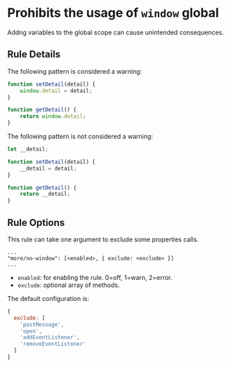 # Prohibits the usage of `window` global

Addng variables to the global scope can cause unintended consequences.

## Rule Details

The following pattern is considered a warning:

```js
function setDetail(detail) {
	window.detail = detail;
}

function getDetail() {
	return window.detail;
}
```

The following pattern is not considered a warning:

```js
let __detail;

function setDetail(detail) {
	__detail = detail;
}

function getDetail() {
	return __detail;
}
```

## Rule Options

This rule can take one argument to exclude some properties calls.

```
...
"more/no-window": [<enabled>, { exclude: <exclude> }]
...
```

* `enabled`: for enabling the rule. 0=off, 1=warn, 2=error.
* `exclude`: optional array of methods.

The default configuration is:

```js
{
  exclude: [
    'postMessage',
    'open',
    'addEventListener',
    'removeEventListener'
  ]
}
```
